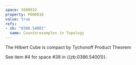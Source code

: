 ```yaml
---
space: S000032
property: P000016
value: true
refs:
- zb: "0386.54001"
  name: Counterexamples in Topology
---
```


The Hilbert Cube is compact by Tychonoff Product Theorem

See item #4 for space #38 in {{zb:0386.54001}}.
